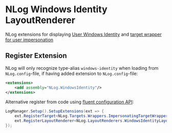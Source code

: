 # NLog Windows Identity LayoutRenderer

NLog extensions for displaying [User Windows Identity](https://github.com/NLog/NLog/wiki/Windows-Identity-Layout-Renderer) and [target wrapper for user impersonation](https://github.com/NLog/NLog/wiki/ImpersonatingWrapper-target)

## Register Extension

NLog will only recognize type-alias `windows-identity` when loading from `NLog.config`-file, if having added extension to `NLog.config`-file:

```xml
<extensions>
    <add assembly="NLog.WindowsIdentity"/>
</extensions>
```

Alternative register from code using [fluent configuration API](https://github.com/NLog/NLog/wiki/Fluent-Configuration-API):

```csharp
LogManager.Setup().SetupExtensions(ext => {
    ext.RegisterTarget<NLog.Targets.Wrappers.ImpersonatingTargetWrapper>();
    ext.RegisterLayoutRenderer<NLog.LayoutRenderers.WindowsIdentityLayoutRenderer>();
});
```
